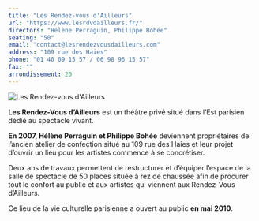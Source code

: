 ```yaml
---
title: "Les Rendez-vous d'Ailleurs"
url: "https://www.lesrdvdailleurs.fr/"
directors: "Hélène Perraguin, Philippe Bohée"
seating: "50"
email: "contact@lesrendezvousdailleurs.com"
address: "109 rue des Haies"
phone: "01 40 09 15 57 / 06 98 96 15 57"
fax: ""
arrondissement: 20
---
```


![Les Rendez-vous d'Ailleurs](../images/20eme/les-rendez-vous-d-ailleurs/les-rendez-vous-d-ailleurs-1.jpg)

**Les Rendez-Vous d’Ailleurs** est un théâtre privé situé dans l’Est parisien dédié au spectacle vivant.

**En 2007, Hélène Perraguin et Philippe Bohée** deviennent propriétaires de l’ancien atelier de confection
situé au 109 rue des Haies et leur projet d’ouvrir un lieu pour les artistes commence à se concrétiser.

Deux ans de travaux permettent de restructurer et d’équiper l’espace de la salle de spectacle de 50 places
située à rez de chaussée afin de procurer tout le confort au public et aux artistes qui viennent
aux Rendez-Vous d’Ailleurs.

Ce lieu de la vie culturelle parisienne a ouvert au public **en mai 2010**.

